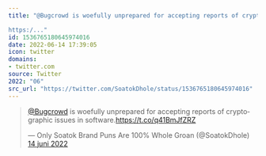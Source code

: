 ```yaml
---
title: "@Bugcrowd is woefully unprepared for accepting reports of cryptographic issues in software.

https:/..."
id: 1536765180645974016
date: 2022-06-14 17:39:05
icon: twitter
domains:
- twitter.com
source: Twitter
2022: "06"
src_url: "https://twitter.com/SoatokDhole/status/1536765180645974016"
---
```

<blockquote class="twitter-tweet" data-lang="nl" data-dnt="true"><p lang="en" dir="ltr"><a href="https://twitter.com/Bugcrowd?ref_src=twsrc%5Etfw">@Bugcrowd</a> is woefully unprepared for accepting reports of cryptographic issues in software.<a href="https://t.co/q41BmJfZRZ">https://t.co/q41BmJfZRZ</a></p>&mdash; Only Soatok Brand Puns Are 100% Whole Groan (@SoatokDhole) <a href="https://twitter.com/SoatokDhole/status/1536765180645974016?ref_src=twsrc%5Etfw">14 juni 2022</a></blockquote>
<script async src="https://platform.twitter.com/widgets.js" charset="utf-8"></script>

